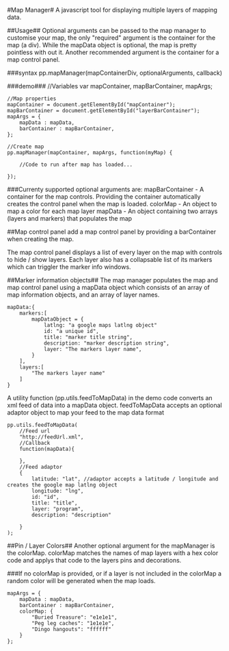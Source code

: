 #Map Manager#
A javascript tool for displaying multiple layers of mapping data.  

##Usage##
Optional arguments can be passed to the map manager to customise your map, the only "required" argument is the container for the map (a div).  While the mapData object is optional, the map is pretty pointless with out it. Another recommended argument is the container for a map control panel.

###syntax
	pp.mapManager(mapContainerDiv, optionalArguments, callback)

###demo###
	//Variables
	var mapContainer, mapBarContainer, mapArgs;

	//Map properties
	mapContainer = document.getElementById("mapContainer");
	mapBarContainer = document.getElementById("layerBarContainer");
	mapArgs = {
		mapData : mapData,
		barContainer : mapBarContainer,
	};

	//Create map
	pp.mapManager(mapContainer, mapArgs, function(myMap) {
		
		//Code to run after map has loaded...
		
	});

###Currenty supported optional arguments are:
mapBarContainer - A container for the map controls. Providing the container automatically creates the control panel when the map is loaded.
colorMap - An object to map a color for each map layer
mapData - An object containing two arrays (layers and markers) that populates the map

##Map control panel
add a map control panel by providing a barContainer when creating the map.

The map control panel displays a list of every layer on the map with controls to hide / show layers. Each layer also has a collapsable list of its markers which can triggler the marker info windows.


##Marker information objects##
The map manager populates the map and map control panel using a mapData object which consists of an array of map information objects, and an array of layer names.

	mapData:{
		markers:[
			mapDataObject = {
				latlng: "a google maps latlng object"
				id: "a unique id",
				title: "marker title string",
				description: "marker description string",
				layer: "The markers layer name",
			}
		],
		layers:[
			"The markers layer name"
		]
	}
		
A utility function (pp.utils.feedToMapData) in the demo code converts an xml feed of data into a mapData object. feedToMapData accepts an optional adaptor object to map your feed to the map data format

	pp.utils.feedToMapData(
		//Feed url
		"http://feedUrl.xml", 
		//Callback
		function(mapData){
		
		},
		//Feed adaptor
		{
			latitude: "lat", //adaptor accepts a latitude / longitude and creates the google map latlng object
			longitude: "lng",
			id: "id",
			title: "title",
			layer: "program",
			description: "description"
		
		}
	);
	
##Pin / Layer Colors##
Another optional argument for the mapManager is the colorMap. colorMap matches the names of map layers with a hex color code and applys that code to the layers pins and decorations.

###If no colorMap is provided, or if a layer is not included in the colorMap a random color will be generated when the map loads.

	mapArgs = {
		mapData : mapData,
		barContainer : mapBarContainer,
		colorMap: {
			"Buried Treasure": "e1e1e1",
			"Peg leg caches": "1e1e1e",
			"Dingo hangouts": "ffffff"
		}
	};
